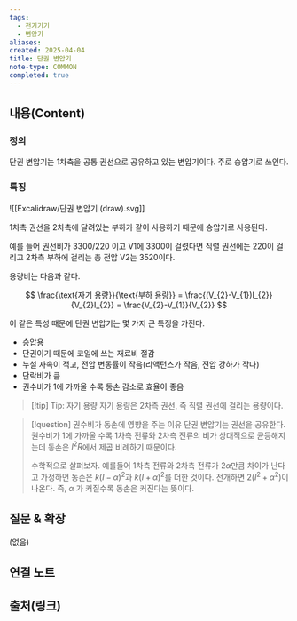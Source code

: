 ```yaml
---
tags:
  - 전기기기
  - 변압기
aliases: 
created: 2025-04-04
title: 단권 변압기
note-type: COMMON
completed: true
---
```


## 내용(Content)

### 정의

단권 변압기는 1차측을 공통 권선으로 공유하고 있는 변압기이다. 주로 승압기로 쓰인다.

### 특징

![[Excalidraw/단권 변압기 (draw).svg]]


1차측 권선을 2차측에 달려있는 부하가 같이 사용하기 때문에 승압기로 사용된다.

예를 들어 권선비가 3300/220 이고 V1에 3300이 걸렸다면 직렬 권선에는 220이 걸리고 2차측 부하에 걸리는 총 전압 V2는 3520이다.

용량비는 다음과 같다.

$$
\frac{\text{자기 용량}}{\text{부하 용량}} = \frac{(V_{2}-V_{1})I_{2}}{V_{2}I_{2}} = \frac{V_{2}-V_{1}}{V_{2}}
$$

이 같은 특성 때문에 단권 변압기는 몇 가지 큰 특징을 가진다.

- 승압용
- 단권이기 때문에 코일에 쓰는 재료비 절감
- 누설 자속이 적고, 전압 변동률이 작음(리액턴스가 작음, 전압 강하가 작다)
- 단락비가 큼
- 권수비가 1에 가까울 수록 동손 감소로 효율이 좋음


>[!tip] Tip: 자기 용량
>자기 용량은 2차측 권선, 즉 직렬 권선에 걸리는 용량이다.

>[!question] 권수비가 동손에 영향을 주는 이유
>단권 변압기는 권선을 공유한다. 권수비가 1에 가까울 수록 1차측 전류와 2차측 전류의 비가 상대적으로 균등해지는데 동손은 $I^{2}R$에서 제곱 비례하기 때문이다.
>
>수학적으로 살펴보자. 예를들어 1차측 전류와 2차측 전류가 $2\alpha$만큼 차이가 난다고 가정하면 동손은 $k(I-\alpha)^{2}$과 $k(I+\alpha)^{2}$를 더한 것이다. 전개하면 $2(I^{2}+\alpha^{2})$이  나온다. 즉, $\alpha$ 가 커질수록 동손은 커진다는 뜻이다.


## 질문 & 확장

(없음)

## 연결 노트

## 출처(링크)

